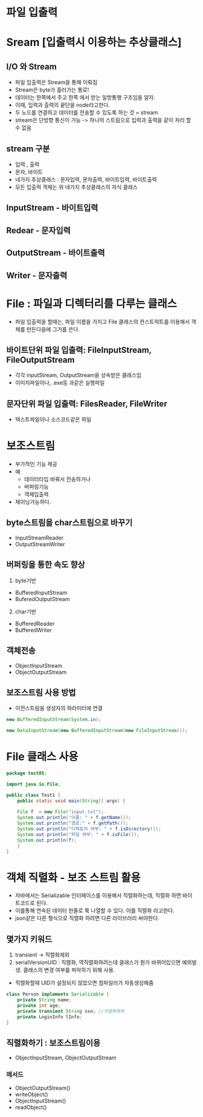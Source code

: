  # 파일 입출력

# Sream [입출력시 이용하는 추상클래스]
## I/O 와 Stream
- 파일 입출력은 Stream을 통해 이뤄짐
- Stream은 byte가 흘러가는 통로!
- 데이터는 한쪽에서 주고 한쪽 에서 받는 일방통행 구조임을 알자.
- 이때, 입력과 출력의 끝단을 node라고한다.
- 두 노드를 연결하고 데이터를 전송할 수 있도록 하는 것 = stream
- stream은 단방향 통신이 가능  -> 하나의 스트림으로 입력과 출력을 같이 처리 할 수 없음

## stream 구분
- 입력 , 출력
- 문자, 바이트
- 네가지 추상클래스 : 문자입력, 문자출력, 바이트입력, 바이트출력
- 모든 입출력 객체는 위 네가지 추상클래스의 자식 클래스

## InputStream - 바이트입력

## Redear - 문자입력

## OutputStream - 바이트출력

## Writer - 문자출력

# File : 파일과 디렉터리를 다루는 클래스
- 파일 입출력을 할때는, 파일 이름을 가지고 File 클래스의 컨스트럭트를 이용해서 객체를 만든다음에 그거를 쓴다.

## 바이트단위 파일 입출력: FileInputStream, FileOutputStream
- 각각 inputStream, OutputStream을 상속받은 클래스임
- 이미지파일이나, .exe등 과같은 실행파일

## 문자단위 파일 입출력: FilesReader, FileWriter
- 텍스트파일이나 소스코드같은 파일 


# 보조스트림
- 부가적인 기능 제공
- 예
  - 데이터타입 바꿔서 전송하거나
  - 버퍼링기능
  - 객체입출력
- 체이닝가능하다.

## byte스트림을 char스트림으로 바꾸기
- InputStreamReader
- OutputStreamWriter

## 버퍼링을 통한 속도 향상
1. byte기반
- BufferedInputStream
- BuferedOutputStream
2. char기반
- BufferedReader
- BufferedWriter


## 객체전송
- ObjectInputStream
- ObjectOutputStream

## 보조스트림 사용 방법
- 이전스트림을 생성자의 파라미터에 연결
```java
new BufferedInputStream(System.in);

new DataInputStream(new BufferedInputStream(new FileInputStream());
```





# File 클래스 사용

```java
package test05;

import java.io.File;

public class Test1 {
    public static void main(String[] args) {
    
    File f  = new File("input.txt");
    System.out.println("이름: " + f.getName());
    System.out.println("경로:" + f.getPath());
    System.out.println("디렉토리 여부: " + f.isDirectory());
    System.out.println("파일 여부: " + f.isFile());
    System.out.println(f);
    }
}

```



# 객체 직렬화 - 보조 스트림 활용 
- 자바에서는 Serializable 인터페이스를 이용해서 직렬화하는데, 직렬화 하면 바이트코드로 된다.
- 이를통해 연속된 데이터 한줄로 쭉 나열할 수 있다. 이를 직렬화 라고한다. 
- json같은 다른 형식으로 직렬화 하려면 다른 라이브러리 써야한다. 

## 몇가지 키워드
1. transient -> 직렬화제외
2. serialVersionUID  :  직렬화, 역직렬화하려는데 클래스가 뭔가 바뀌어있으면 예외발생. 클래스의 변경 여부를 파악하기 위해 사용.
- 직렬화할때 UID가 설정되지 않았으면 컴파일러가 자동생성해줌
```java
class Person implements Serializable {
    private String name;
    private int age;
    private transient String ssn; //직렬화제외
    private LoginInfo lInfo;
}

```

## 직렬화하기 : 보조스트림이용
- ObjectInputStream, ObjectOutputStream
### 메서드
 - ObjectOutputStream()
 - writeObject()
 - ObjectInputStream()
 - readObject()
## 